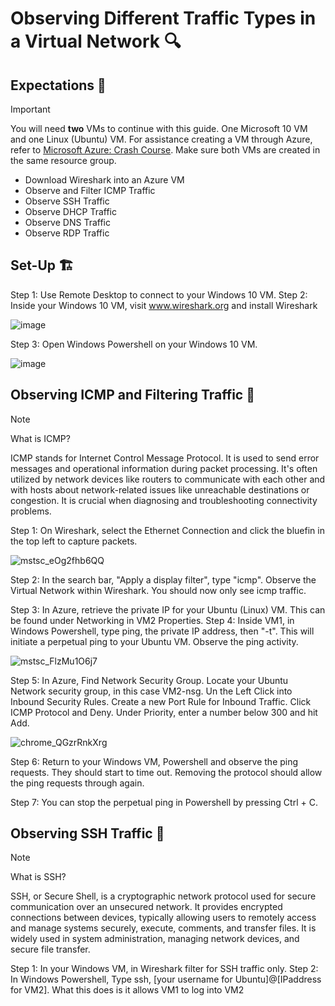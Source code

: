 <h1>Observing Different Traffic Types in a Virtual Network 🔍 </h1>
<h2>Expectations 🤔</h2>

> [!Important]
> You will need **two** VMs to continue with this guide. One Microsoft 10 VM and one Linux (Ubuntu) VM. For assistance creating a VM through Azure, refer to [Microsoft Azure: Crash Course](https://github.com/EMoniSmall/azurecrashcourse). Make sure both VMs are created in the same resource group.

- Download Wireshark into an Azure VM
- Observe and Filter ICMP Traffic
- Observe SSH Traffic
- Observe DHCP Traffic
- Observe DNS Traffic
- Observe RDP Traffic

<h2>Set-Up 🏗</h2>

Step 1: Use Remote Desktop to connect to your Windows 10 VM.
Step 2: Inside your Windows 10 VM, visit www.wireshark.org and install Wireshark

![image](https://github.com/EMoniSmall/VMActivities/assets/166156618/8bac0873-df59-4ec2-ad39-92e7819b7817)

Step 3: Open Windows Powershell on your Windows 10 VM.

![image](https://github.com/EMoniSmall/VMActivities/assets/166156618/e9042164-67f6-478b-b051-f8a157d194b9)

<h2>Observing ICMP and Filtering Traffic 🚦</h2>

> [!Note]
> What is ICMP?
> 
>ICMP stands for Internet Control Message Protocol. It is used to send error messages and operational information during packet processing. It's often utilized by network devices like routers to communicate with each other and with hosts about network-related issues like unreachable destinations or congestion. It is crucial when diagnosing and troubleshooting connectivity problems.

Step 1: On Wireshark, select the Ethernet Connection and click the bluefin in the top left to capture packets. 

![mstsc_eOg2fhb6QQ](https://github.com/EMoniSmall/VMActivities/assets/166156618/0d2b3871-10f9-4887-9fe5-6d9c8c258067)

Step 2: In the search bar, "Apply a display filter", type "icmp". Observe the Virtual Network within Wireshark. You should now only see icmp traffic. 

Step 3: In Azure, retrieve the private IP for your Ubuntu (Linux) VM. This can be found under Networking in VM2 Properties. 
Step 4: Inside VM1, in Windows Powershell, type ping, the private IP address, then "-t". This will initiate a perpetual ping to your Ubuntu VM. Observe the ping activity. 

![mstsc_FlzMu1O6j7](https://github.com/EMoniSmall/VMActivities/assets/166156618/c60aa471-bdc5-4910-9976-495391dc7781)

Step 5: In Azure, Find Network Security Group. Locate your Ubuntu Network security group, in this case VM2-nsg. Un the Left Click into Inbound Security Rules. Create a new Port Rule for Inbound Traffic. Click ICMP Protocol and Deny. Under Priority, enter a number below 300 and hit Add.

![chrome_QGzrRnkXrg](https://github.com/EMoniSmall/VMActivities/assets/166156618/c60e29db-aee5-4a75-ae19-b69e4805e700)

Step 6: Return to your Windows VM, Powershell and observe the ping requests. They should start to time out. Removing the protocol should allow the ping requests through again. 

Step 7: You can stop the perpetual ping in Powershell by pressing Ctrl + C.

<h2>Observing SSH Traffic 🚦</h2>

> [!Note]
> What is SSH?
> 
>SSH, or Secure Shell, is a cryptographic network protocol used for secure communication over an unsecured network. It provides encrypted connections between devices, typically allowing users to remotely access and manage systems securely, execute, comments, and transfer files. It is widely used in system administration, managing network devices, and secure file transfer.

Step 1: In your Windows VM, in Wireshark filter for SSH traffic only.
Step 2: In Windows Powershell, Type ssh, [your username for Ubuntu]@[IPaddress for VM2]. What this does is it allows VM1 to log into VM2







